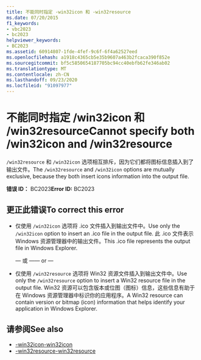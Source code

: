 ```yaml
---
title: 不能同时指定 -win32icon 和 -win32resource
ms.date: 07/20/2015
f1_keywords:
- vbc2023
- bc2023
helpviewer_keywords:
- BC2023
ms.assetid: 60914807-1fde-4fef-9c6f-6f4a62527eed
ms.openlocfilehash: a1918c4365cb5e35b9607a463b2fcaca390f852e
ms.sourcegitcommit: bf5c5850654187705bc94cc40ebfb62fe346ab02
ms.translationtype: MT
ms.contentlocale: zh-CN
ms.lasthandoff: 09/23/2020
ms.locfileid: "91097977"
---
```

# <a name="cannot-specify-both-win32icon-and-win32resource"></a><span data-ttu-id="ca8e4-102">不能同时指定 /win32icon 和 /win32resource</span><span class="sxs-lookup"><span data-stu-id="ca8e4-102">Cannot specify both /win32icon and /win32resource</span></span>

<span data-ttu-id="ca8e4-103">`/win32resource` 和 `/win32icon` 选项相互排斥，因为它们都将图标信息插入到了输出文件。</span><span class="sxs-lookup"><span data-stu-id="ca8e4-103">The `/win32resource` and `/win32icon` options are mutually exclusive, because they both insert icons information into the output file.</span></span>  
  
 <span data-ttu-id="ca8e4-104">**错误 ID：** BC2023</span><span class="sxs-lookup"><span data-stu-id="ca8e4-104">**Error ID:** BC2023</span></span>  
  
## <a name="to-correct-this-error"></a><span data-ttu-id="ca8e4-105">更正此错误</span><span class="sxs-lookup"><span data-stu-id="ca8e4-105">To correct this error</span></span>  
  
- <span data-ttu-id="ca8e4-106">仅使用 `/win32icon` 选项将 .ico 文件插入到输出文件中。</span><span class="sxs-lookup"><span data-stu-id="ca8e4-106">Use only the `/win32icon` option to insert an .ico file in the output file.</span></span> <span data-ttu-id="ca8e4-107">此 .ico 文件表示 Windows 资源管理器中的输出文件。</span><span class="sxs-lookup"><span data-stu-id="ca8e4-107">This .ico file represents the output file in Windows Explorer.</span></span>  
  
     <span data-ttu-id="ca8e4-108">— 或 —</span><span class="sxs-lookup"><span data-stu-id="ca8e4-108">— or —</span></span>  
  
- <span data-ttu-id="ca8e4-109">仅使用 `/win32resource` 选项将 Win32 资源文件插入到输出文件中。</span><span class="sxs-lookup"><span data-stu-id="ca8e4-109">Use only the `/win32resource` option to insert a Win32 resource file in the output file.</span></span> <span data-ttu-id="ca8e4-110">Win32 资源可以包含版本或位图（图标）信息，这些信息有助于在 Windows 资源管理器中标识你的应用程序。</span><span class="sxs-lookup"><span data-stu-id="ca8e4-110">A Win32 resource can contain version or bitmap (icon) information that helps identify your application in Windows Explorer.</span></span>  
  
## <a name="see-also"></a><span data-ttu-id="ca8e4-111">请参阅</span><span class="sxs-lookup"><span data-stu-id="ca8e4-111">See also</span></span>

- [<span data-ttu-id="ca8e4-112">-win32icon</span><span class="sxs-lookup"><span data-stu-id="ca8e4-112">-win32icon</span></span>](../reference/command-line-compiler/win32icon.md)
- [<span data-ttu-id="ca8e4-113">-win32resource</span><span class="sxs-lookup"><span data-stu-id="ca8e4-113">-win32resource</span></span>](../reference/command-line-compiler/win32resource.md)
